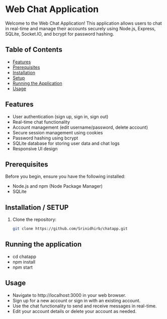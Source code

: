 # Web Chat Application

Welcome to the Web Chat Application! This application allows users to chat in real-time and manage their accounts securely using Node.js, Express, SQLite, Socket.IO, and bcrypt for password hashing.

## Table of Contents

- [Features](#features)
- [Prerequisites](#prerequisites)
- [Installation](#installation)
- [Setup](#setup)
- [Running the Application](#running-the-application)
- [Usage](#usage)

## Features

- User authentication (sign up, sign in, sign out)
- Real-time chat functionality
- Account management (edit username/password, delete account)
- Secure session management using cookies
- Password hashing using bcrypt
- SQLite database for storing user data and chat logs
- Responsive UI design

## Prerequisites

Before you begin, ensure you have the following installed:

- Node.js and npm (Node Package Manager)
- SQLite

## Installation / SETUP

1. Clone the repository:

   ```bash
   git clone https://github.com/Srinidhirb/chatapp.git
   
   
## Running the application

- cd chatapp
- npm install 
- npm start 

## Usage

- Navigate to http://localhost:3000 in your web browser.
- Sign up for a new account or sign in with an existing account.
- Use the chat functionality to send and receive messages in real-time.
- Edit your account details or delete your account as needed.

